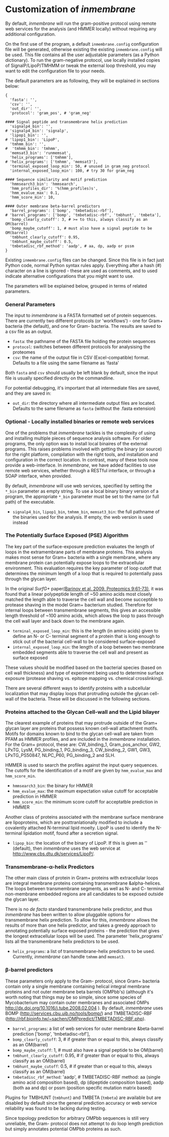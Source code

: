 # Customization of _inmembrane_ 

By default, _inmembrane_ will run the gram-positive protocol using remote web services for the analysis (and HMMER locally) without requiring any additional configuration.

On the first use of the program, a default `inmembrane.config` configuration file will be generated, otherwise existing the existing `inmembrane.config` will be used. This file contains all the user adjustable parameters (as a Python dictionary). To run the gram-negative protocol, use locally installed copies of SignalP/LipoP/TMHMM or tweak the external loop threshold, you may want to edit the configuration file to your needs.

The default parameters are as following, they will be explained in sections below:

    {
      'fasta': '',
      'csv': '',
      'out_dir': '',
      'protocol': 'gram_pos', # 'gram_neg'
      
    #### Signal peptide and transmembrane helix prediction
      'signalp4_bin': '',
    # 'signalp4_bin': 'signalp',
      'lipop1_bin': '',
    # 'lipop1_bin': 'LipoP',
      'tmhmm_bin': '',
    #  'tmhmm_bin': 'tmhmm',
      'memsat3_bin': 'runmemsat',
      'helix_programs': ['tmhmm'],
    # 'helix_programs': ['tmhmm', 'memsat3'],
      'terminal_exposed_loop_min': 50, # unused in gram_neg protocol
      'internal_exposed_loop_min': 100, # try 30 for gram_neg
      
    #### Sequence similarity and motif prediction
      'hmmsearch3_bin': 'hmmsearch',
      'hmm_profiles_dir': '%(hmm_profiles)s',
      'hmm_evalue_max': 0.1,
      'hmm_score_min': 10,
      
    #### Outer membrane beta-barrel predictors
      'barrel_programs': ['bomp', 'tmbetadisc-rbf'],
    # 'barrel_programs': ['bomp', 'tmbetadisc-rbf', 'tmbhunt', 'tmbeta'],
      'bomp_clearly_cutoff': 3, # >= to this, always classify as an OM(barrel)
      'bomp_maybe_cutoff': 1, # must also have a signal peptide to be OM(barrel)
      'tmbhunt_clearly_cutoff': 0.95,
      'tmbhunt_maybe_cutoff': 0.5,
      'tmbetadisc_rbf_method': 'aadp', # aa, dp, aadp or pssm
    }

Existing `inmembrane.config` files can be changed. Since this file is in fact just Python code, normal Python syntax rules apply. Everything after a hash (#) character on a line is ignored - these are used as comments, and to used indicate alternative configurations that you might want to use.

The parameters will be explained below, grouped in terms of related parameters.

### General Parameters

The input to _inmembrane_ is a FASTA formatted set of protein sequences. There are currently two different protocols (or 'workflows') - one for Gram+ bacteria (the default), and one for Gram- bacteria. The results are saved to a csv file as an output.

- `fasta`: the pathname of the FASTA file holding the protein sequences
- `protocol`: switches between different protocols for analysising the proteomes
- `csv`: the name of the output file in CSV (Excel-compatible) format. Defaults to a file using the same filename as 'fasta'

Both `fasta` and `csv` should usually be left blank by default, since the input file is usually specified directly on the commandline.

For potential debugging, it's important that all intermediate files are saved, and they are saved in: 

- `out_dir`: the directory where all intermediate output files are located. Defaults to the same filename as `fasta` (without the .fasta extension)

### Optional - Locally installed binaries or remote web services

One of the problems that _inmembrane_ tackles is the complexity of using and installing multiple pieces of sequence analysis software. For older programs, the only option was to install local binaires of the external programs. This raises problems involved with getting the binary (or source) for the right platform, compilation with the right tools, and installation and configuration in the correct location. In contrast, many of these tools now provide a web-interface. In _inmembrane_, we have added facilities to use remote web services, whether through a RESTful interface, or through a SOAP interface, when provided.

By default, _inmembrane_ will use web services, specified by setting the `*_bin` parameter as empty string. To use a local binary binary version of a program, the appropriate `*_bin` parameter must be set to the name (or full path) of the executable.

- `signalp4_bin`, `lipop1_bin`, `tmhmm_bin`, `memsat3_bin`: the full pathname of the binaries used for the analysis. If empty, the web version is used instead

### The Potentially Surface Exposed (PSE) Algorithm

The key part of the surface-exposure prediction evaluates the length of loops in the extramembrane parts of membrane proteins. This analysis makes most sense for Gram+ bacteria with a single membrane, where any membrane protein can potentially expose loops to the extracellular environment. This evaluation requires the key parameter of loop cutoff that determines the minimum length of a loop that is required to potentially pass through the glycan layer. 

In the original _SurfG+_ paper<a href="http://dx.doi.org/10.1002/pmic.200800195">(Barinov et al. 2009. Proteomics 9:61-73)</a>, it was found that a linear polypeptide length of ~50 amino acids most closely matched the length able to traverse the cell wall and become succeptible to protease shaving in the model Gram+ bacterium studied. Therefore for internal loops between transmembrane segments, this gives an accessible length threshold of ~100 amino acids, which allows the loop to pass through the cell wall layer and back down to the membrane again.

- `terminal_exposed_loop_min`: this is the length (in amino acids) given to define an N- or C- terminal segment of a protein that is long enough to stick out of the bacterial cell-wall to be considered surface-exposed
- `internal_exposed_loop_min`: the length of a loop between two membrane embedded segments able to traverse the cell wall and present as surface exposed

These values should be modified based on the bacterial species (based on cell wall thickness) and type of experiment being used to determine surface exposure (protease shaving vs. epitope mapping vs. chemical crosslinking).

There are several different ways to identify proteins with a subcellular localization that may display loops that protruding outside the glycan cell-wall of the bacteria. These will be discussed in the following sections.

### Proteins attached to the Glycan Cell-wall and the Lipid bilayer

The clearest example of proteins that may protrude outside of the Gram+ glycan layer are proteins that possess known cell-wall attachment motifs. Motifs for domains known to bind to the glycan cell-wall are taken from PFAM as HMMER profiles, and are included in the _inmembrane_ installation. For the Gram+ protocol, these are: CW_binding_1, Gram_pos_anchor, GW2, LPxTG, LysM, PG_binding_1, PG_binding_3, CW_binding_2, GW1, GW3, LPxTG_PS50847, NLPC_P60, PG_binding_2 and SLH.

HMMER is used to search the profiles against the input query sequences. The cutoffs for the identification of a motif are given by `hmm_evalue_max` and `hmm_score_min`.

- `hmmsearch3_bin`: the binary for HMMER
- `hmm_evalue_max`: the maximum expectation value cutoff for acceptable prediction in HMMER
- `hmm_score_min`: the minimum score cutoff for acceptatble prediction in HMMER

Another class of proteins associated with the membrane surface membrane are lipoproteins, which are posttranlationally modified to include a covalently attached N-terminal lipid moeity. LipoP is used to identify the N-terminal lipidation motif, found after a secretion signal. 

- `lipop_bin`: the location of the binary of LipoP. If this is given as '' (default), then _inmembrane_ uses the web service at http://www.cbs.dtu.dk/services/LipoP/.

### Transmembrane-&alpha;-helix Predictors

The other main class of protein in Gram+ proteins with extracellular loops are integral membrane proteins containing transmembrane &alpha-helices. The loops between transmembrane segments, as well as N- and C- terminal non-membrane embedded regions are all candidates to be exposed outside the glycan layer.

There is no _de facto_ standard transmembrane helix predictor, and thus _inmembrane_ has been written to allow pluggable options for transmembrane helix prediction. To allow for this, _inmembrane_ allows the results of more than one helix predictor, and takes a greedy approach to annotating potentially surface exposed proteins - the prediction that gives the longest extracellular loops will be used. The parameter 'helix_programs' lists all the transmembrane helix predictors to be used.

- `helix_programs`: a list of transmembrane-helix predictors to be used. Currently, _inmembrane_ can handle `tmhmm` and `memsat3`.

### &beta;-barrel predictors
These parameters only apply to the Gram- protocol, since Gram+ bacteria contain only a single membrane containing helical integral membrane proteins and not outer membrane beta barrels (OMPbb's) (although it's worth noting that things may be so simple, since some species of Mycobacterium may contain outer membranes and associated OMPs <http://dx.doi.org/10.1016/j.tube.2008.02.004> ). By default, _inmembrane_ uses BOMP (http://services.cbu.uib.no/tools/bomp/) and TMBETADISC-RBF (http://rbf.bioinfo.tw/~sachen/OMPpredict/TMBETADISC-RBF.php).

- `barrel_programs`: a list of web services for outer membrane &beta-barrel prediction ['bomp', 'tmbetadisc-rbf'],
- `bomp_clearly_cutoff`: 3, # if greater than or equal to this, always classify as an OM(barrel)
- `bomp_maybe_cutoff`: 1, # must also have a signal peptide to be OM(barrel)
- `tmbhunt_clearly_cutoff`: 0.95, # if greater than or equal to this, always classify as an OM(barrel)
- `tmbhunt_maybe_cutoff`: 0.5, # if greater than or equal to this, always classify as an OM(barrel)
- `tmbetadisc_rbf_method`: 'aadp', # TMBETADISC-RBF method: aa (single amino acid composition based), dp (dipeptide composition based), aadp (both aa and dp) or pssm (position specific mutation matrix based)

Plugins for TMBHUNT (`tmbhunt`) and TMBETA (`tmbeta`) are available but are disabled by default since the general prediction accuracy or web service reliability was found to be lacking during testing.

Since topology prediction for arbitrary OMPbb sequences is still very unreliable, the Gram- protocol does not attempt to do loop length prediction but simply annotates potential OMPbb proteins as such.
